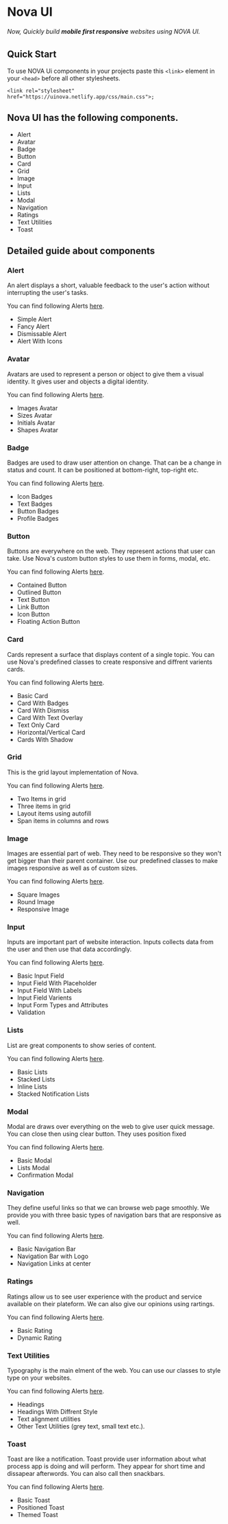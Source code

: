 # Nova UI

###### Now, Quickly build **mobile first responsive** websites using NOVA UI. 


## Quick Start

To use NOVA Ui components in your projects paste this `<link>` element in your `<head>` before all other stylesheets. 

    <link rel="stylesheet" href="https://uinova.netlify.app/css/main.css">;


## Nova UI has the following components. 

* Alert 
* Avatar
* Badge
* Button 
* Card
* Grid
* Image 
* Input
* Lists
* Modal 
* Navigation
* Ratings
* Text Utilities 
* Toast


## Detailed guide about components 


### Alert 

An alert displays a short, valuable feedback to the user's action without interrupting the user's tasks.

You can find following Alerts [here](https://uinova.netlify.app/pages/components/alert/alert.html).

* Simple Alert
* Fancy Alert
* Dismissable Alert
* Alert With Icons

### Avatar

Avatars are used to represent a person or object to give them a visual identity. It gives user and objects a digital identity.

You can find following Alerts [here](https://uinova.netlify.app/pages/components/avatar/avatar.html).

* Images Avatar
* Sizes Avatar
* Initials Avatar
* Shapes Avatar

### Badge

Badges are used to draw user attention on change. That can be a change in status and count. It can be positioned at bottom-right, top-right etc.

You can find following Alerts [here](https://uinova.netlify.app/pages/components/badge/badge.html).

* Icon Badges
* Text Badges
* Button Badges
* Profile Badges

### Button

Buttons are everywhere on the web. They represent actions that user can take. Use Nova's custom button styles to use them in forms, modal, etc.

You can find following Alerts [here](https://uinova.netlify.app/pages/components/button/button.html).

* Contained Button
* Outlined Button
* Text Button
* Link Button
* Icon Button
* Floating Action Button

### Card

Cards represent a surface that displays content of a single topic. You can use Nova's predefined classes to create responsive and diffrent varients cards.

You can find following Alerts [here](https://uinova.netlify.app/pages/components/card/card.html).

* Basic Card
* Card With Badges
* Card With Dismiss
* Card With Text Overlay
* Text Only Card
* Horizontal/Vertical Card
* Cards With Shadow

### Grid

This is the grid layout implementation of Nova.

You can find following Alerts [here](https://uinova.netlify.app/pages/components/grid/grid.html).

* Two Items in grid
* Three items in grid
* Layout items using autofill
* Span items in columns and rows

### Image

Images are essential part of web. They need to be responsive so they won't get bigger than their parent container. Use our predefined classes to make images responsive as well as of custom sizes.

You can find following Alerts [here](https://uinova.netlify.app/pages/components/image/image.html).

* Square Images
* Round Image
* Responsive Image

### Input

Inputs are important part of website interaction. Inputs collects data from the user and then use that data accordingly.

You can find following Alerts [here](https://uinova.netlify.app/pages/components/input/input.html).

* Basic Input Field
* Input Field With Placeholder
* Input Field With Labels
* Input Field Varients
* Input Form Types and Attributes
* Validation

### Lists

List are great components to show series of content.

You can find following Alerts [here](https://uinova.netlify.app/pages/components/lists/list.html).

* Basic Lists
* Stacked Lists
* Inline Lists
* Stacked Notification Lists

### Modal

Modal are draws over everything on the web to give user quick message. You can close then using clear button. They uses position fixed

You can find following Alerts [here](https://uinova.netlify.app/pages/components/modal/modal.html).

* Basic Modal
* Lists Modal
* Confirmation Modal

### Navigation

They define useful links so that we can browse web page smoothly. We provide you with three basic types of navigation bars that are responsive as well.

You can find following Alerts [here](https://uinova.netlify.app/pages/components/navigation/navigation.html).

* Basic Navigation Bar
* Navigation Bar with Logo
* Navigation Links at center

### Ratings

Ratings allow us to see user experience with the product and service available on their plateform. We can also give our opinions using rartings.

You can find following Alerts [here](https://uinova.netlify.app/pages/components/ratings/ratings.html).

* Basic Rating
* Dynamic Rating

### Text Utilities

Typography is the main elment of the web. You can use our classes to style type on your websites.

You can find following Alerts [here](https://uinova.netlify.app/pages/components/texts/text.html).

* Headings
* Headings With Diffrent Style
* Text alignment utilities
* Other Text Utilities (grey text, small text etc.).

### Toast

Toast are like a notification. Toast provide user information about what process app is doing and will perform. They appear for short time and dissapear afterwords. You can also call then snackbars.

You can find following Alerts [here](https://uinova.netlify.app/pages/components/toast/toast.html).

* Basic Toast
* Positioned Toast
* Themed Toast